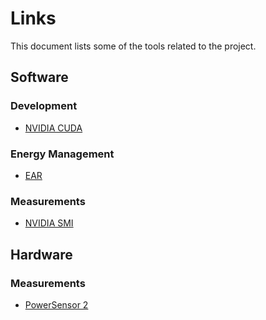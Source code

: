 # Links

This document lists some of the tools related to the project.

## Software

### Development

- [NVIDIA CUDA](https://docs.nvidia.com/cuda/cuda-installation-guide-linux/index.html)

### Energy Management

- [EAR](https://www.bsc.es/research-and-development/software-and-apps/software-list/ear-energy-management-framework-hpc)

### Measurements

- [NVIDIA SMI](https://developer.nvidia.com/nvidia-system-management-interface)

## Hardware

### Measurements

- [PowerSensor 2](https://www.astron.nl/~romein/papers/ISPASS-18/paper.pdf)